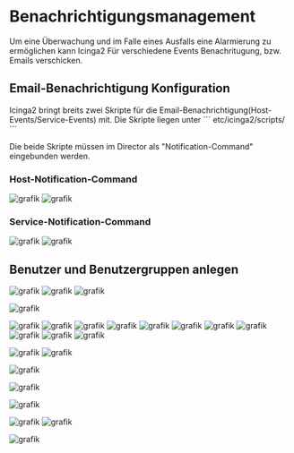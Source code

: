 # Benachrichtigungsmanagement 
Um eine Überwachung und im Falle eines Ausfalls eine Alarmierung zu ermöglichen kann Icinga2 Für verschiedene Events Benachritugung, bzw. Emails verschicken.

## Email-Benachrichtigung Konfiguration
Icinga2 bringt breits zwei Skripte für die Email-Benachrichtigung(Host-Events/Service-Events) mit.
Die Skripte liegen unter ´´´ etc/icinga2/scripts/ ´´´

Die beide Skripte müssen im Director als "Notification-Command" eingebunden werden.
### Host-Notification-Command
![grafik](https://user-images.githubusercontent.com/64025827/120031897-bc30aa80-bff9-11eb-8fab-8c178f1b0e9a.png)
![grafik](https://user-images.githubusercontent.com/64025827/120031969-d10d3e00-bff9-11eb-85d3-ac471cf97e9e.png)
### Service-Notification-Command
![grafik](https://user-images.githubusercontent.com/64025827/120032211-25182280-bffa-11eb-9f7f-6c987c022dba.png)
![grafik](https://user-images.githubusercontent.com/64025827/120032229-2d705d80-bffa-11eb-89ef-56d17790ffa1.png)

## Benutzer und Benutzergruppen anlegen
![grafik](https://user-images.githubusercontent.com/64025827/120070535-50971d80-c08b-11eb-9285-ab8f96a04484.png)
![grafik](https://user-images.githubusercontent.com/64025827/120070576-81775280-c08b-11eb-9fed-09daebb9d0b8.png)
![grafik](https://user-images.githubusercontent.com/64025827/120070681-082c2f80-c08c-11eb-858f-90402b2b0524.png)


![grafik](https://user-images.githubusercontent.com/64025827/120806027-a9146200-c546-11eb-8a1e-0c09314512dd.png)

![grafik](https://user-images.githubusercontent.com/64025827/120806924-b5e58580-c547-11eb-87cb-37c4799bdd33.png)
![grafik](https://user-images.githubusercontent.com/64025827/120807443-3c9a6280-c548-11eb-920d-da1274fdec60.png)
![grafik](https://user-images.githubusercontent.com/64025827/120812524-58543780-c54d-11eb-9a4d-1a1da5c436f3.png)
![grafik](https://user-images.githubusercontent.com/64025827/120812822-a406e100-c54d-11eb-9b55-284a4a964eb5.png)
![grafik](https://user-images.githubusercontent.com/64025827/120818579-0adac900-c553-11eb-8f1d-a2256a212dcf.png)
![grafik](https://user-images.githubusercontent.com/64025827/120819796-34e0bb00-c554-11eb-8cbf-8ea519774ff6.png)
![grafik](https://user-images.githubusercontent.com/64025827/120820930-45456580-c555-11eb-8e16-ba6cb9654673.png)
![grafik](https://user-images.githubusercontent.com/64025827/120822122-62c6ff00-c556-11eb-92d1-33812aa85a73.png)
![grafik](https://user-images.githubusercontent.com/64025827/120822133-65295900-c556-11eb-8b52-500074ccffac.png)
![grafik](https://user-images.githubusercontent.com/64025827/120822580-db2dc000-c556-11eb-8d39-07b9218dfc44.png)
![grafik](https://user-images.githubusercontent.com/64025827/120822825-18924d80-c557-11eb-88a9-d5ed71e9ffd6.png)

![grafik](https://user-images.githubusercontent.com/64025827/120826055-55137880-c55a-11eb-97f7-f6418c67dd20.png)
![grafik](https://user-images.githubusercontent.com/64025827/120891904-66688d80-c60b-11eb-91ed-0541ee7f33e2.png)

![grafik](https://user-images.githubusercontent.com/64025827/120892191-505bcc80-c60d-11eb-8680-b6283a1f1b27.png)

![grafik](https://user-images.githubusercontent.com/64025827/120892218-7c774d80-c60d-11eb-95b2-bd65168949c0.png)

![grafik](https://user-images.githubusercontent.com/64025827/120892419-7a61be80-c60e-11eb-9b07-bbbb2002364d.png)

![grafik](https://user-images.githubusercontent.com/64025827/121070743-644f2c00-c7cf-11eb-8153-f4a46ebb719e.png)
![grafik](https://user-images.githubusercontent.com/64025827/121179965-965c9e80-c860-11eb-86fd-882b01fba19c.png)

![grafik](https://user-images.githubusercontent.com/64025827/121180159-d28fff00-c860-11eb-8422-e507a946009a.png)
